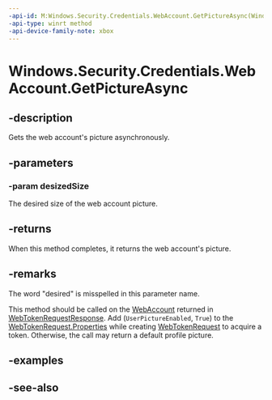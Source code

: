 ```yaml
---
-api-id: M:Windows.Security.Credentials.WebAccount.GetPictureAsync(Windows.Security.Credentials.WebAccountPictureSize)
-api-type: winrt method
-api-device-family-note: xbox
---
```


<!-- Method syntax
public Windows.Foundation.IAsyncOperation<Windows.Storage.Streams.IRandomAccessStream> GetPictureAsync(Windows.Security.Credentials.WebAccountPictureSize desizedSize)
-->

# Windows.Security.Credentials.WebAccount.GetPictureAsync

## -description
Gets the web account's picture asynchronously.

## -parameters
### -param desizedSize
The desired size of the web account picture.

## -returns
When this method completes, it returns the web account's picture.

## -remarks
The word "desired" is misspelled in this parameter name.

This method should be called on the [WebAccount](webaccount.md) returned in [WebTokenRequestResponse](webtokenrequestresponse.md). Add (`UserPictureEnabled`, `True`) to the [WebTokenRequest.Properties](webtokenrequest_properties.md) while creating [WebTokenRequest](webtokenrequest.md) to acquire a token. Otherwise, the call may return a default profile picture.

## -examples

## -see-also
